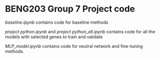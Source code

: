 # BENG203 Group 7 Project code

*baseline.ipynb* contains code for baseline methods

*project python.ipynb* and *project python_all.ipynb* contains code for all the models with selected genes to train and validate

*MLP_model.ipynb* contains code for neutral network and fine-tuning methods. 
